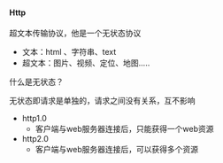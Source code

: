 #### Http

超文本传输协议，他是一个无状态协议

- 文本：html 、字符串、text
- 超文本：图片、视频、定位、地图.....



什么是无状态？

无状态即请求是单独的，请求之间没有关系，互不影响



- http1.0
  - 客户端与web服务器连接后，只能获得一个web资源
- http2.0
  - 客户端与web服务器连接后，可以获得多个资源